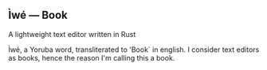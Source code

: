 ## Ìwé &mdash; Book

A lightweight text editor written in Rust

Ìwé, a Yoruba word, transliterated to 'Book` in english. I consider text editors as books, hence the reason I'm calling this a book.
